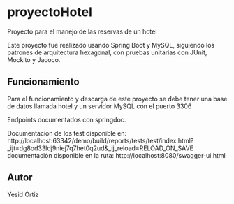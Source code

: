 # proyectoHotel
Proyecto para el manejo de las reservas de un hotel

Este proyecto fue realizado usando Spring Boot y MySQL, siguiendo los patrones de arquitectura hexagonal, con pruebas
unitarias con JUnit, Mockito y Jacoco.

## Funcionamiento
Para el funcionamiento y descarga de este proyecto se debe tener una base de datos llamada hotel y un servidor MySQL con el puerto 3306

Endpoints documentados con springdoc.

Documentacion de los test disponible en: http://localhost:63342/demo/build/reports/tests/test/index.html?_ijt=dg8od33ldj9niej7q7het0q2ud&_ij_reload=RELOAD_ON_SAVE
documentación disponible en la ruta: http://localhost:8080/swagger-ui.html

## Autor 
Yesid Ortiz
